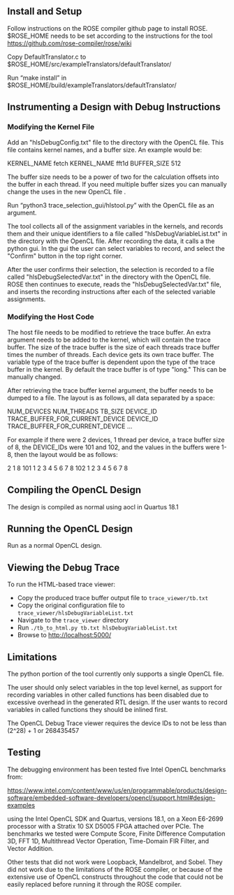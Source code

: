 
## Install and Setup
Follow instructions on the ROSE compiler github page to install ROSE. 
$ROSE_HOME  needs to be set according to the instructions for the tool https://github.com/rose-compiler/rose/wiki

Copy DefaultTranslator.c to $ROSE_HOME/src/exampleTranslators/defaultTranslator/

Run “make install” in $ROSE_HOME/build/exampleTranslators/defaultTranslator/

## Instrumenting a Design with Debug Instructions

### Modifying the Kernel File
Add an "hlsDebugConfig.txt" file to the directory with the OpenCL file. This file contains kernel names, and a buffer size. 
An example would be:

KERNEL_NAME fetch
KERNEL_NAME fft1d
BUFFER_SIZE 512

The buffer size needs to be a power of two for the calculation offsets into the buffer in each thread. If you need multiple buffer sizes you can manually change the uses in the new OpenCL file .

Run “python3 trace_selection_gui/hlstool.py” with the OpenCL file as an argument. 
 
The tool collects all of the assignment variables in the kernels, and records them and their unique identifiers to a file 
called "hlsDebugVariableList.txt" in the directory with the OpenCL file. After recording the data, it calls a the python gui. 
In the gui the user can select variables to record, and select the "Confirm" button in the top right corner. 
 
After the user confirms their selection, the selection is recorded to a file called "hlsDebugSelectedVar.txt" in the directory 
with the OpenCL file. ROSE then continues to execute, reads the "hlsDebugSelectedVar.txt" file, and inserts the recording 
instructions after each of the selected variable assignments.
  

### Modifying the Host Code

The host file needs to be modified to retrieve the trace buffer. An extra argument needs to be added to the kernel, which will 
contain the trace buffer. The size of the trace buffer is the size of each threads trace buffer times the number of threads. 
Each device gets its own trace buffer. The variable type of the trace buffer is dependent upon the type of the trace buffer in the kernel. By default the trace buffer is of type "long." This can be manually changed.



After retrieving the trace buffer kernel argument, the buffer needs to be dumped to a file. 
The layout is as follows, all data separated by a space:

NUM_DEVICES NUM_THREADS TB_SIZE DEVICE_ID TRACE_BUFFER_FOR_CURRENT_DEVICE DEVICE_ID  TRACE_BUFFER_FOR_CURRENT_DEVICE ...

For example if there were 2 devices, 1 thread per device, a trace buffer size of 8, the DEVICE_IDs were 101 and 102, and the 
values in the buffers were 1-8, then the layout would be as follows:

2 1 8 101 1 2 3 4 5 6 7 8 102 1 2 3 4 5 6 7 8

## Compiling the OpenCL Design

The design is compiled as normal using aocl in Quartus 18.1

## Running the OpenCL Design

Run as a normal OpenCL design.

## Viewing the Debug Trace

To run the HTML-based trace viewer:

  - Copy the produced trace buffer output file to `trace_viewer/tb.txt`
  - Copy the original configuration file to `trace_viewer/hlsDebugVariableList.txt`
  - Navigate to the `trace_viewer` directory
  - Run `./tb_to_html.py tb.txt hlsDebugVariableList.txt`
  - Browse to [http://localhost:5000/](http://localhost:5000/)
  
  
## Limitations

The python portion of the tool currently only supports a single OpenCL file.

The user should only select variables in the top level kernel, as support for recording variables in other called
functions has been disabled due to excessive overhead in the generated RTL design. If the user  wants to record variables 
in called functions they should be inlined first.

The OpenCL Debug Trace viewer requires the device IDs to not be less than (2^28) + 1 or 268435457

## Testing

The debugging environment has been tested five Intel OpenCL benchmarks from: 

https://www.intel.com/content/www/us/en/programmable/products/design-software/embedded-software-developers/opencl/support.html#design-examples

using the Intel OpenCL SDK and Quartus, versions 18.1, on a Xeon E6-2699 processor with a Stratix 10 SX D5005 FPGA attached over PCIe. The benchmarks we tested were Compute Score, Finite Difference Computation 3D, FFT 1D, Multithread Vector Operation, Time-Domain FIR Filter, and Vector Addition. 

Other tests that did not work were Loopback, Mandelbrot, and Sobel. They did not work due to the limitations of the ROSE compiler, or because of the extensive use of OpenCL constructs throughout the code that could not be easily replaced before running it through the ROSE compiler.
